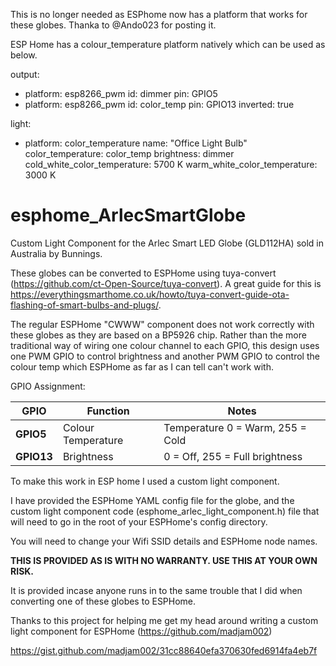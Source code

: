 This is no longer needed as ESPhome now has a platform that works for these globes. Thanka to @Ando023 for posting it.

ESP Home has a colour_temperature platform natively which can be used as below.


output:
  - platform: esp8266_pwm
    id: dimmer
    pin: GPIO5
  - platform: esp8266_pwm
    id: color_temp
    pin: GPIO13
    inverted: true

light:
- platform: color_temperature
  name: "Office Light Bulb"
  color_temperature: color_temp
  brightness: dimmer
  cold_white_color_temperature: 5700 K
  warm_white_color_temperature: 3000 K



# esphome_ArlecSmartGlobe
Custom Light Component for the Arlec Smart LED Globe (GLD112HA) sold in Australia by Bunnings.

These globes can be converted to ESPHome using tuya-convert (https://github.com/ct-Open-Source/tuya-convert). A great guide for this is https://everythingsmarthome.co.uk/howto/tuya-convert-guide-ota-flashing-of-smart-bulbs-and-plugs/.

The regular ESPHome "CWWW" component does not work correctly with these globes as they are based on a BP5926 chip. Rather than the more traditional way of wiring one colour channel to each GPIO, this design uses one PWM GPIO to control brightness and another PWM GPIO to control the colour temp which ESPHome as far as I can tell can't work with.

GPIO Assignment:

GPIO | Function | Notes
------------ | ------------- | -------------
**GPIO5** | Colour Temperature | Temperature 0 = Warm, 255 = Cold
**GPIO13** | Brightness | 0 = Off, 255 = Full brightness

To make this work in ESP home I used a custom light component. 

I have provided the ESPHome YAML config file for the globe, and the custom light component code (esphome_arlec_light_component.h) file that will need to go in the root of your ESPHome's config directory.

You will need to change your Wifi SSID details and ESPHome node names.


**THIS IS PROVIDED AS IS WITH NO WARRANTY. USE THIS AT YOUR OWN RISK.**

It is provided incase anyone runs in to the same trouble that I did when converting one of these globes to ESPHome.

Thanks to this project for helping me get my head around writing a custom light component for ESPHome (https://github.com/madjam002)

https://gist.github.com/madjam002/31cc88640efa370630fed6914fa4eb7f

